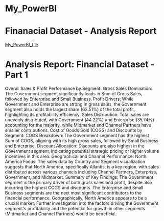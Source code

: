 # My_PowerBI
# Finanacial Dataset - Analysis Report
[My_PowerBI_file](Power_BI_Project.pbix)
# Analysis Report: Financial Dataset - Part 1
Overall Sales & Profit Performance by Segment:
Gross Sales Domination: The Government segment significantly leads in Sum of Gross Sales, followed by Enterprise and Small Business.
Profit Drivers: While Government and Enterprise are strong in gross sales, the Government segment also holds the largest share (62.51%) of the total profit, highlighting its profitability efficiency.
Sales Distribution: Total sales are unevenly distributed, with Government (44.22%) and Enterprise (35.74%) accounting for the majority, while Midmarket and Channel Partners have smaller contributions.
Cost of Goods Sold (COGS) and Discounts by Segment:
COGS Breakdown: The Government segment has the highest Sum of COGS, aligning with its high gross sales, followed by Small Business and Enterprise.
Discount Allocation: Discounts are also highest in the Government segment, indicating potential strategic pricing or higher volume incentives in this area.
Geographical and Channel Performance:
North America Focus: The sales data by Country and Segment visualization suggests that North America, specifically Atlantis, is a key region, with sales distributed across various channels including Channel Partners, Enterprise, Government, and Midmarket.
Summary of Key Findings:
The Government segment is the primary driver of both gross sales and profit, despite also incurring the highest COGS and discounts. The Enterprise and Small Business segments are the next most significant contributors to the financial performance. Geographically, North America appears to be a crucial market. Further investigation into the factors driving the Government segment's profitability and the potential for growth in other segments (Midmarket and Channel Partners) would be beneficial.
